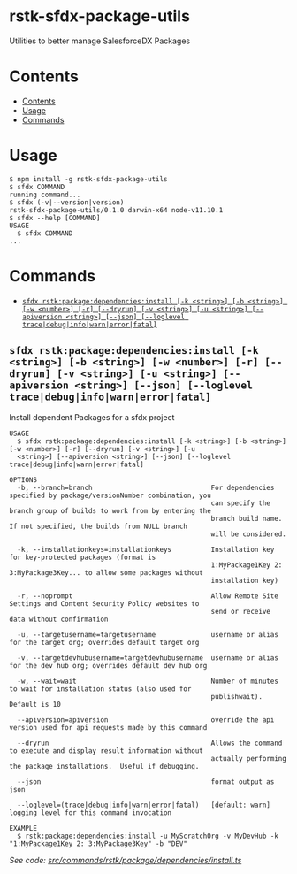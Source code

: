 rstk-sfdx-package-utils
=======================

Utilities to better manage SalesforceDX Packages

# Contents
<!-- toc -->
* [Contents](#contents)
* [Usage](#usage)
* [Commands](#commands)
<!-- tocstop -->

# Usage
<!-- usage -->
```sh-session
$ npm install -g rstk-sfdx-package-utils
$ sfdx COMMAND
running command...
$ sfdx (-v|--version|version)
rstk-sfdx-package-utils/0.1.0 darwin-x64 node-v11.10.1
$ sfdx --help [COMMAND]
USAGE
  $ sfdx COMMAND
...
```
<!-- usagestop -->
# Commands
<!-- commands -->
* [`sfdx rstk:package:dependencies:install [-k <string>] [-b <string>] [-w <number>] [-r] [--dryrun] [-v <string>] [-u <string>] [--apiversion <string>] [--json] [--loglevel trace|debug|info|warn|error|fatal]`](#sfdx-rstkpackagedependenciesinstall--k-string--b-string--w-number--r---dryrun--v-string--u-string---apiversion-string---json---loglevel-tracedebuginfowarnerrorfatal)

## `sfdx rstk:package:dependencies:install [-k <string>] [-b <string>] [-w <number>] [-r] [--dryrun] [-v <string>] [-u <string>] [--apiversion <string>] [--json] [--loglevel trace|debug|info|warn|error|fatal]`

Install dependent Packages for a sfdx project

```
USAGE
  $ sfdx rstk:package:dependencies:install [-k <string>] [-b <string>] [-w <number>] [-r] [--dryrun] [-v <string>] [-u 
  <string>] [--apiversion <string>] [--json] [--loglevel trace|debug|info|warn|error|fatal]

OPTIONS
  -b, --branch=branch                              For dependencies specified by package/versionNumber combination, you
                                                   can specify the branch group of builds to work from by entering the
                                                   branch build name.  If not specified, the builds from NULL branch
                                                   will be considered.

  -k, --installationkeys=installationkeys          Installation key for key-protected packages (format is
                                                   1:MyPackage1Key 2: 3:MyPackage3Key... to allow some packages without
                                                   installation key)

  -r, --noprompt                                   Allow Remote Site Settings and Content Security Policy websites to
                                                   send or receive data without confirmation

  -u, --targetusername=targetusername              username or alias for the target org; overrides default target org

  -v, --targetdevhubusername=targetdevhubusername  username or alias for the dev hub org; overrides default dev hub org

  -w, --wait=wait                                  Number of minutes to wait for installation status (also used for
                                                   publishwait). Default is 10

  --apiversion=apiversion                          override the api version used for api requests made by this command

  --dryrun                                         Allows the command to execute and display result information without
                                                   actually performing the package installations.  Useful if debugging.

  --json                                           format output as json

  --loglevel=(trace|debug|info|warn|error|fatal)   [default: warn] logging level for this command invocation

EXAMPLE
  $ rstk:package:dependencies:install -u MyScratchOrg -v MyDevHub -k "1:MyPackage1Key 2: 3:MyPackage3Key" -b "DEV"
```

_See code: [src/commands/rstk/package/dependencies/install.ts](https://github.com/RootstockMFG/rstk-sfdx-package-utils/blob/v0.1.0/src/commands/rstk/package/dependencies/install.ts)_
<!-- commandsstop -->
